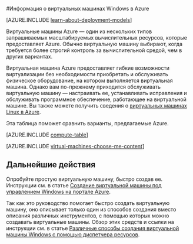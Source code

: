 <properties
	pageTitle="Информация о виртуальных машинах Windows | Microsoft Azure"
	description="Изучите основные сведения о виртуальных машинах Windows в Azure с использованием обеих моделей развертывания."
	services="virtual-machines-windows"
	documentationCenter=""
	authors="cynthn"
	manager="timlt"
	editor="tysonn"
	tags="azure-resource-manager,azure-service-management"/>

<tags
	ms.service="virtual-machines-windows"
	ms.workload="infrastructure-services"
	ms.tgt_pltfrm="vm-windows"
	ms.devlang="na"
	ms.topic="get-started-article"
	ms.date="09/27/2016"
	ms.author="cynthn"/>

#Информация о виртуальных машинах Windows в Azure

[AZURE.INCLUDE [learn-about-deployment-models](../../includes/learn-about-deployment-models-both-include.md)]


Виртуальные машины Azure — один из нескольких типов запрашиваемых масштабируемых вычислительных ресурсов, которые предоставляет Azure. Обычно виртуальную машину выбирают, когда требуется более строгий контроль за вычислительной средой, чем в других вариантах.

Виртуальная машина Azure предоставляет гибкие возможности виртуализации без необходимости приобретать и обслуживать физическое оборудование, на котором выполняется виртуальная машина. Однако вам по-прежнему приходится обслуживать виртуальную машину — настраивать ее, устанавливать исправления и обслуживать программное обеспечение, работающее на виртуальной машине. Вы также можете получить сведения о [виртуальных машинах Linux в Azure](virtual-machines-linux-about.md).

Эта таблица поможет сравнить варианты, предлагаемые Azure.

[AZURE.INCLUDE [compute-table](../../includes/compute-options-table.md)]

[AZURE.INCLUDE [virtual-machines-choose-me-content](../../includes/virtual-machines-choose-me-content.md)]


## Дальнейшие действия

Опробуйте простую виртуальную машину, быстро создав ее. Инструкции см. в статье [Создание виртуальной машины под управлением Windows на портале Azure](virtual-machines-windows-hero-tutorial.md).

Так как это руководство помогает быстро создать виртуальную машину, оно описывает только один из способов создания вместо описания различных инструментов, с помощью которых можно создавать виртуальные машины. Обзор этих средств и ссылки на инструкции см. в статье [Различные способы создания виртуальной машины Windows с помощью диспетчера ресурсов](virtual-machines-windows-creation-choices.md).

<!--links-->
[Служба приложений]: app-service-choose-me.md
[Облачные службы]: cloud-services-choose-me.md
[Виртуальные машины]: #tellmevm
<!---HONumber=AcomDC_0928_2016-->